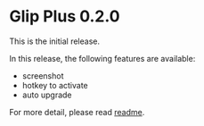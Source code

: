 # Glip Plus 0.2.0

This is the initial release.

In this release, the following features are available:

- screenshot
- hotkey to activate
- auto upgrade


For more detail, please read [readme](../README.md).

